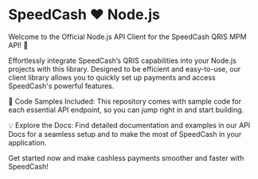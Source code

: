 # SpeedCash ❤️ Node.js

Welcome to the Official Node.js API Client for the SpeedCash QRIS MPM API! 🚀

Effortlessly integrate SpeedCash’s QRIS capabilities into your Node.js projects with this library. Designed to be efficient and easy-to-use, our client library allows you to quickly set up payments and access SpeedCash's powerful features.

📂 Code Samples Included: This repository comes with sample code for each essential API endpoint, so you can jump right in and start building.

💡 Explore the Docs: Find detailed documentation and examples in our API Docs for a seamless setup and to make the most of SpeedCash in your application.

Get started now and make cashless payments smoother and faster with SpeedCash!
